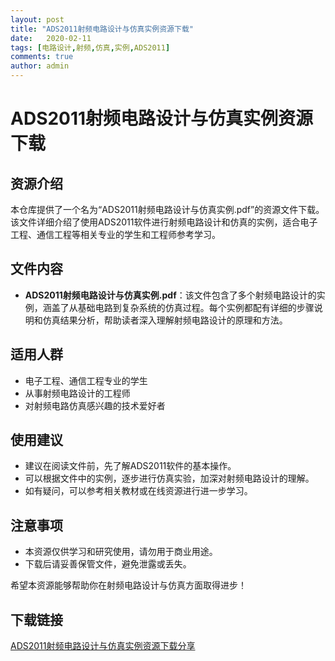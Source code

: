```yaml
---
layout: post
title: "ADS2011射频电路设计与仿真实例资源下载"
date:   2020-02-11
tags: [电路设计,射频,仿真,实例,ADS2011]
comments: true
author: admin
---
```

# ADS2011射频电路设计与仿真实例资源下载

## 资源介绍

本仓库提供了一个名为“ADS2011射频电路设计与仿真实例.pdf”的资源文件下载。该文件详细介绍了使用ADS2011软件进行射频电路设计和仿真的实例，适合电子工程、通信工程等相关专业的学生和工程师参考学习。

## 文件内容

- **ADS2011射频电路设计与仿真实例.pdf**：该文件包含了多个射频电路设计的实例，涵盖了从基础电路到复杂系统的仿真过程。每个实例都配有详细的步骤说明和仿真结果分析，帮助读者深入理解射频电路设计的原理和方法。

## 适用人群

- 电子工程、通信工程专业的学生
- 从事射频电路设计的工程师
- 对射频电路仿真感兴趣的技术爱好者

## 使用建议

- 建议在阅读文件前，先了解ADS2011软件的基本操作。
- 可以根据文件中的实例，逐步进行仿真实验，加深对射频电路设计的理解。
- 如有疑问，可以参考相关教材或在线资源进行进一步学习。

## 注意事项

- 本资源仅供学习和研究使用，请勿用于商业用途。
- 下载后请妥善保管文件，避免泄露或丢失。

希望本资源能够帮助你在射频电路设计与仿真方面取得进步！

## 下载链接

[ADS2011射频电路设计与仿真实例资源下载分享](https://pan.quark.cn/s/7436af86904f)